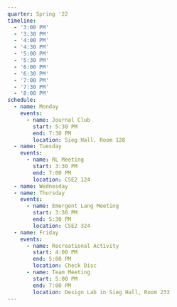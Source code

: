 ```yaml
---
quarter: Spring '22
timeline:
  - '3:00 PM'
  - '3:30 PM'
  - '4:00 PM'
  - '4:30 PM'
  - '5:00 PM'
  - '5:30 PM'
  - '6:00 PM'
  - '6:30 PM'
  - '7:00 PM'
  - '7:30 PM'
  - '8:00 PM'
schedule:
  - name: Monday
    events:
      - name: Journal Club
        start: 5:30 PM
        end: 7:30 PM
        location: Sieg Hall, Room 128
  - name: Tuesday
    events:
      - name: RL Meeting
        start: 3:30 PM
        end: 7:00 PM
        location: CSE2 124
  - name: Wednesday
  - name: Thursday
    events:
      - name: Emergent Lang Meeting
        start: 3:30 PM
        end: 5:30 PM
        location: CSE2 324
  - name: Friday
    events:
      - name: Recreational Activity
        start: 4:00 PM
        end: 5:00 PM
        location: Check Disc
      - name: Team Meeting
        start: 5:00 PM
        end: 7:00 PM
        location: Design Lab in Sieg Hall, Room 233
---
```

